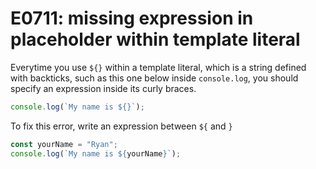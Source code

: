 # E0711: missing expression in placeholder within template literal

Everytime you use `${}` within a template literal, which is a string defined
with backticks, such as this one below inside `console.log`, you should specify
an expression inside its curly braces.

```javascript
console.log(`My name is ${}`);
```

To fix this error, write an expression between `${` and `}`

```javascript
const yourName = "Ryan";
console.log(`My name is ${yourName}`);
```
